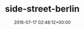 ---
title:		"side-street-berlin"
type:		"upload"
description:		"TBC"
date:		"2016-07-17 02:48:12+00:00"
album:		"experimental"
filename:		"side-street-berlin.md"
series:		""
cl_public_id:		"experimental/side-street-berlin"
cl_version:		1497004452
format:		"tiff"
bytes:		6783436
width:		2560
height:		1440
exposure_mode:		"Auto"
program:		"Aperture-priority AE"
aperture:		"5.0"
focal_length:		"24.0 mm"
iso:		"640"
shutter_speed:		"1/20"
metering:		"Center-weighted average"
flash:		"Off, Did not fire"
white_balance:		"Custom"
colour_temp:		"3050"
has_crop:		"true"
orientation:		"Horizontal (normal)"
camera_model:		"NIKON D800"
lens_info:		"24-70mm f/2.8"
artist:		"No artist info"
x_resolution:		"300"
y_resolution:		"300"
---